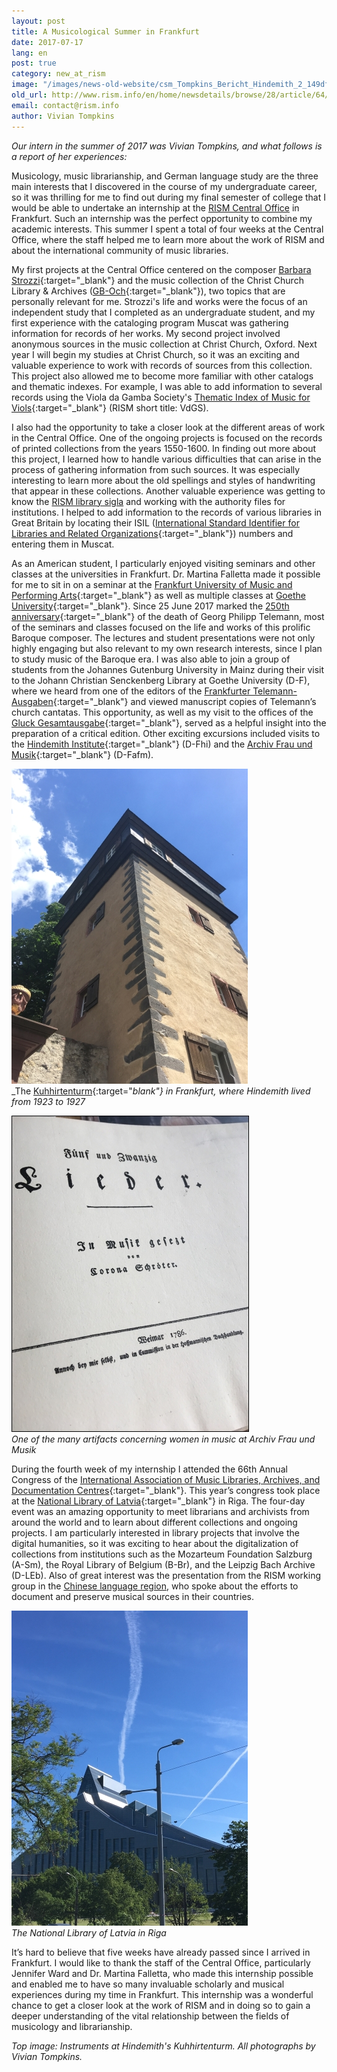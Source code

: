```yaml
---
layout: post
title: A Musicological Summer in Frankfurt
date: 2017-07-17
lang: en
post: true
category: new_at_rism
image: "/images/news-old-website/csm_Tompkins_Bericht_Hindemith_2_149df416d1.jpg"
old_url: http://www.rism.info/en/home/newsdetails/browse/28/article/64/a-musicological-summer-in-frankfurt.html
email: contact@rism.info
author: Vivian Tompkins
---
```


_Our intern in the summer of 2017 was Vivian Tompkins, and what follows is a report of her experiences:_

Musicology, music librarianship, and German language study are the three main interests that I discovered in the course of my undergraduate career, so it was thrilling for me to find out during my final semester of college that I would be able to undertake an internship at the [RISM Central Office](/editorial-center.html) in Frankfurt. Such an internship was the perfect opportunity to combine my academic interests. This summer I spent a total of four weeks at the Central Office, where the staff helped me to learn more about the work of RISM and about the international community of music libraries.

My first projects at the Central Office centered on the composer [Barbara Strozzi](/new_at_rism/2017/07/03/barbara-strozzi-a-woman-composer-in-17thcentury.html){:target="_blank"} and the music collection of the Christ Church Library & Archives ([GB-Och](https://opac.rism.info/search?View=rism&siglum=GB-Och&Language=en){:target="_blank"}), two topics that are personally relevant for me. Strozzi's life and works were the focus of an independent study that I completed as an undergraduate student, and my first experience with the cataloging program Muscat was gathering information for records of her works. My second project involved anonymous sources in the music collection at Christ Church, Oxford. Next year I will begin my studies at Christ Church, so it was an exciting and valuable experience to work with records of sources from this collection. This project also allowed me to become more familiar with other catalogs and thematic indexes. For example, I was able to add information to several records using the Viola da Gamba Society's [Thematic Index of Music for Viols](http://vdgs.org.uk/thematic/){:target="_blank"} (RISM short title: VdGS).

I also had the opportunity to take a closer look at the different areas of work in the Central Office. One of the ongoing projects is focused on the records of printed collections from the years 1550-1600. In finding out more about this project, I learned how to handle various difficulties that can arise in the process of gathering information from such sources. It was especially interesting to learn more about the old spellings and styles of handwriting that appear in these collections. Another valuable experience was getting to know the [RISM library sigla](/community/sigla.html) and working with the authority files for institutions. I helped to add information to the records of various libraries in Great Britain by locating their ISIL ([International Standard Identifier for Libraries and Related Organizations](http://biblstandard.dk/isil/){:target="_blank"}) numbers and entering them in Muscat.

As an American student, I particularly enjoyed visiting seminars and other classes at the universities in Frankfurt. Dr. Martina Falletta made it possible for me to sit in on a seminar at the [Frankfurt University of Music and Performing Arts](http://www.hfmdk-frankfurt.info/){:target="_blank"} as well as multiple classes at [Goethe University](http://www.uni-frankfurt.de/43265859/muwi?legacy_request=1){:target="_blank"}. Since 25 June 2017 marked the [250th anniversary](/events/2017/06/22/the-250th-anniversary-of-the-death-of-georg.html){:target="_blank"} of the death of Georg Philipp Telemann, most of the seminars and classes focused on the life and works of this prolific Baroque composer. The lectures and student presentations were not only highly engaging but also relevant to my own research interests, since I plan to study music of the Baroque era. I was also able to join a group of students from the Johannes Gutenburg University in Mainz during their visit to the Johann Christian Senckenberg Library at Goethe University (D-F), where we heard from one of the editors of the [Frankfurter Telemann-Ausgaben](https://www.habsburgerverlag.de/startseite/frankfurter-telemann-ausgaben/){:target="_blank"} and viewed manuscript copies of Telemann’s church cantatas. This opportunity, as well as my visit to the offices of the [Gluck Gesamtausgabe](http://www.gluck-gesamtausgabe.de/){:target="_blank"}, served as a helpful insight into the preparation of a critical edition. Other exciting excursions included visits to the [Hindemith Institute](http://www.hindemith.info/de/home/){:target="_blank"} (D-Fhi) and the [Archiv Frau und Musik](https://www.archiv-frau-musik.de/){:target="_blank"} (D-Fafm).

![Hindemith Kuhhirtenturm](/resources-old-website/news/Tompkins_Bericht_Hindemith_1_378x504.jpg)  
_The [Kuhhirtenturm](http://www.hindemith.info/de/kabinett/){:target="_blank"} in Frankfurt, where Hindemith lived from 1923 to 1927_  


![Printed edition at Archiv Frau und Musik](/resources-old-website/news/Tompkins_Bericht_Archiv_Frau_und_Musik_2_378x504_01.JPG)  
_One of the many artifacts concerning women in music at Archiv Frau und Musik_

During the fourth week of my internship I attended the 66th Annual Congress of the [International Association of Music Libraries, Archives, and Documentation Centres](http://www.iaml.info/congresses/2017-riga){:target="_blank"}. This year’s congress took place at the [National Library of Latvia](http://lnb.lv/en){:target="_blank"} in Riga. The four-day event was an amazing opportunity to meet librarians and archivists from around the world and to learn about different collections and ongoing projects. I am particularly interested in library projects that involve the digital humanities, so it was exciting to hear about the digitalization of collections from institutions such as the Mozarteum Foundation Salzburg (A-Sm), the Royal Library of Belgium (B-Br), and the Leipzig Bach Archive (D-LEb). Also of great interest was the presentation from the RISM working group in the [Chinese language region](/working-groups.html), who spoke about the efforts to document and preserve musical sources in their countries.

![National Library of Latvia](/resources-old-website/news/Tompkins_Bericht_Riga_1_378x504.jpg)  
_The National Library of Latvia in Riga_

It’s hard to believe that five weeks have already passed since I arrived in Frankfurt. I would like to thank the staff of the Central Office, particularly Jennifer Ward and Dr. Martina Falletta, who made this internship possible and enabled me to have so many invaluable scholarly and musical experiences during my time in Frankfurt. This internship was a wonderful chance to get a closer look at the work of RISM and in doing so to gain a deeper understanding of the vital relationship between the fields of musicology and librarianship.

_Top image: Instruments at Hindemith's Kuhhirtenturm. All photographs by Vivian Tompkins._
